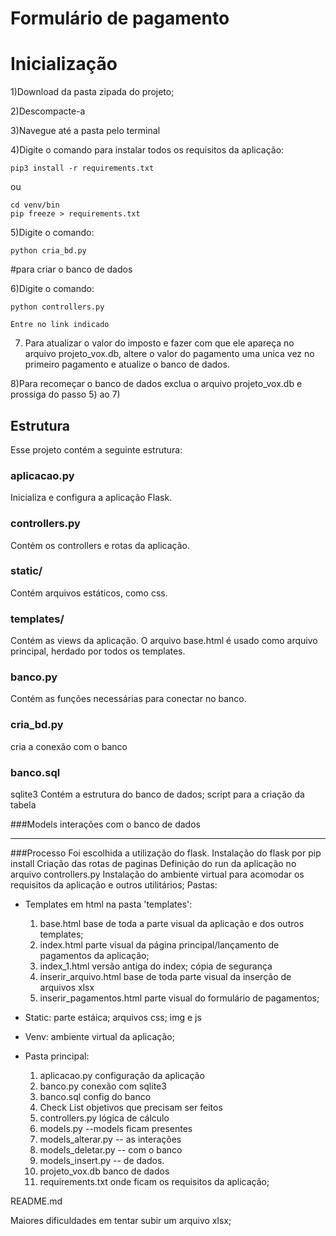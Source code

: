 # Formulário de pagamento

# Inicialização

1)Download da pasta zipada do projeto;

2)Descompacte-a 

3)Navegue até a pasta pelo terminal

4)Digite o comando para instalar todos os requisitos da aplicação:

```
pip3 install -r requirements.txt 
```

ou 


```
cd venv/bin
pip freeze > requirements.txt
```

5)Digite o comando:
```
python cria_bd.py
```
#para criar o banco de dados

6)Digite o comando:
```
python controllers.py
```
```
Entre no link indicado
```
7) Para atualizar o valor do imposto e fazer com que ele apareça no arquivo projeto_vox.db, altere o valor do pagamento uma unica vez no primeiro pagamento e atualize o banco de dados.

8)Para recomeçar o banco de dados exclua o arquivo projeto_vox.db e prossiga do passo 5) ao 7)

## Estrutura

Esse projeto contém a seguinte estrutura:

### aplicacao.py

Inicializa e configura a aplicação Flask.

### controllers.py

Contém os controllers e rotas da aplicação.

### static/

Contém arquivos estáticos, como css.

### templates/

Contém as views da aplicação. O arquivo base.html é usado como arquivo principal, herdado por todos os templates.

### banco.py

Contém as funções necessárias para conectar no banco.

### cria_bd.py

cria a conexão com o banco


### banco.sql
sqlite3
Contém a estrutura do banco de dados; script para a criação da tabela 

###Models
interações com o banco de dados


-------------------------------------------------------------------------------------
###Processo
Foi escolhida a utilização do flask.
Instalação do flask por pip install
Criação das rotas de paginas
Definição do run da aplicação no arquivo controllers.py
Instalação do ambiente virtual para acomodar os requisitos da aplicação e outros utilitários;
Pastas:

- Templates em html na pasta 'templates':
    1. base.html
        base de toda a parte visual da aplicação e dos outros templates;
    2. index.html
        parte visual da página principal/lançamento de pagamentos da aplicação;
    3. index_1.html
        versão antiga do index; cópia de segurança
    4. inserir_arquivo.html
        base de toda parte visual da inserção de arquivos xlsx
    5. inserir_pagamentos.html
        parte visual do formulário de pagamentos;

- Static: 
    parte estáica; arquivos css; img e js

- Venv:
    ambiente virtual da aplicação;

- Pasta principal:
    1. aplicacao.py
        configuração da aplicação
    2. banco.py
        conexão com sqlite3
    3. banco.sql
        config do banco
    4. Check List
        objetivos que precisam ser feitos
    5. controllers.py
        lógica de cálculo
    6. models.py            --models ficam presentes
    7. models_alterar.py    -- as interações
    8. models_deletar.py    -- com o banco 
    9. models_insert.py     -- de dados.
    10. projeto_vox.db
        banco de dados
    11. requirements.txt
        onde ficam os requisitos da aplicação;

README.md

Maiores dificuldades em tentar subir um arquivo xlsx;


